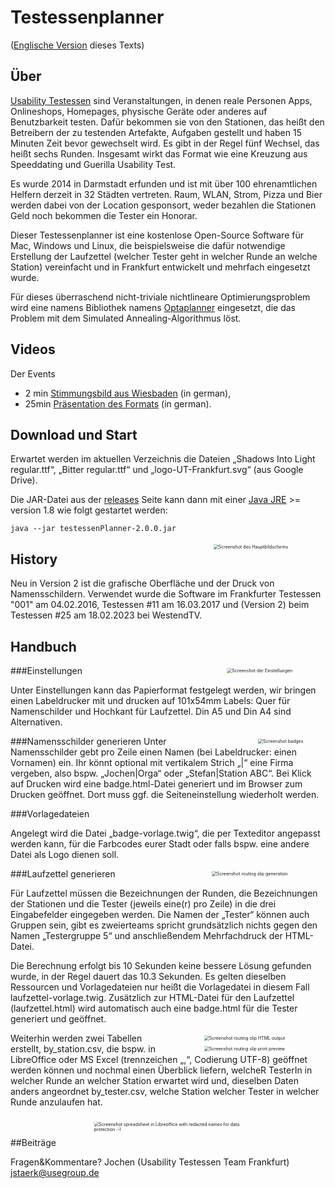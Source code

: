 # Testessenplanner
([Englische Version](README.de.md) dieses Texts)

## Über
[Usability Testessen](https://usability-testessen.de/) sind Veranstaltungen, 
in denen reale Personen Apps, Onlineshops, Homepages, physische Geräte oder anderes auf Benutzbarkeit testen. 
Dafür bekommen sie von den Stationen, das heißt den Betreibern der zu testenden Artefakte, 
Aufgaben gestellt und haben 15 Minuten Zeit bevor gewechselt wird. 
Es gibt in der Regel fünf Wechsel, das heißt sechs Runden. 
Insgesamt wirkt das Format wie eine Kreuzung aus Speeddating und Guerilla Usability Test. 

Es wurde 2014 in Darmstadt erfunden und ist mit über 100 ehrenamtlichen Helfern derzeit in 32 Städten vertreten. Raum, WLAN, Strom, Pizza und Bier werden dabei von der Location gesponsort, weder bezahlen die Stationen Geld noch bekommen die Tester ein Honorar.

Dieser Testessenplanner ist eine kostenlose Open-Source Software für Mac, Windows und Linux, die beispielsweise die dafür notwendige Erstellung der Laufzettel (welcher Tester geht in welcher Runde an welche Station) vereinfacht und in Frankfurt entwickelt und mehrfach eingesetzt wurde.

Für dieses überraschend nicht-triviale nichtlineare Optimierungsproblem wird eine namens Bibliothek namens [Optaplanner](https://www.optaplanner.org/) eingesetzt, die das Problem mit dem Simulated Annealing-Algorithmus löst.


## Videos
Der Events
* 2 min [Stimmungsbild aus Wiesbaden](https://www.youtube.com/watch?v=2hyHDteriqE) (in german),
* 25min [Präsentation des Formats](https://www.youtube.com/watch?v=vCFaVl73f4g)  (in german).

## Download und Start



Erwartet werden im aktuellen Verzeichnis die Dateien „Shadows Into Light regular.ttf“, „Bitter regular.ttf“ und „logo-UT-Frankfurt.svg“ (aus Google Drive).



Die JAR-Datei aus der [releases](https://github.com/jstaerk/testessenplanner/releases) Seite kann dann mit einer
[Java JRE](https://www.azul.com/products/core/) >= version 1.8 wie folgt gestartet werden:

```java --jar testessenPlanner-2.0.0.jar```

<img src="./doc/Screenshot_Main.png" alt="Screenshot des Hauptbildschirms" style="float: right; transform:scale(0.5); margin-left: 10px;" />

## History
Neu in Version 2 ist die grafische Oberfläche und der Druck von Namensschildern. Verwendet
wurde die Software im Frankfurter Testessen "001" am 04.02.2016, Testessen #11 am 16.03.2017  und (Version 2) beim Testessen #25 am 18.02.2023 bei WestendTV.

## Handbuch
###Einstellungen
<img src="./doc/Screenshot_Settings.png" alt="Screenshot der Einstellungen" style="float: right; transform:scale(0.5); margin-left: 10px;" />

Unter Einstellungen kann das Papierformat festgelegt werden, wir bringen einen Labeldrucker mit und drucken auf 101x54mm Labels: Quer für Namenschilder und Hochkant für Laufzettel. Din A5 und Din A4 sind Alternativen.



###Namensschilder generieren
<img src="./doc/Screenshot_Badges.png" alt="Screenshot badges" style="float: right; transform:scale(0.5); margin-left: 10px;" />
Unter Namensschilder gebt pro Zeile einen Namen (bei Labeldrucker: einen Vornamen) ein. Ihr könnt optional mit vertikalem Strich „|“ eine Firma vergeben, also bspw. „Jochen|Orga“ oder „Stefan|Station ABC“. 
Bei Klick auf Drucken wird eine badge.html-Datei generiert und im Browser zum Drucken geöffnet. Dort muss ggf. die Seiteneinstellung wiederholt werden.

###Vorlagedateien

Angelegt wird die Datei „badge-vorlage.twig“, die per Texteditor angepasst werden kann, für die Farbcodes eurer Stadt 
oder falls bspw. eine andere Datei als Logo dienen soll.


###Laufzettel generieren
<img src="./doc/Screenshot_Laufzettel.png" alt="Screenshot routing slip generation" style="float: right; transform:scale(0.5); margin-left: 10px;" />

Für Laufzettel müssen die Bezeichnungen der Runden, die Bezeichnungen der Stationen und die Tester  (jeweils eine(r) pro Zeile) in die drei Eingabefelder eingegeben werden. Die Namen der „Tester“ können auch Gruppen sein, gibt es zweierteams spricht grundsätzlich nichts gegen den Namen „Testergruppe 5“ und anschließendem Mehrfachdruck der HTML-Datei.

Die Berechnung erfolgt bis 10 Sekunden keine bessere Lösung gefunden wurde, in der Regel dauert das 10.3 Sekunden. Es gelten dieselben Ressourcen und Vorlagedateien nur heißt die Vorlagedatei in diesem Fall laufzettel-vorlage.twig. Zusätzlich zur HTML-Datei für den Laufzettel (laufzettel.html) wird automatisch auch eine badge.html für die Tester generiert und geöffnet.

<img src="./doc/Screenshot_Laufzettel_HTML.png" alt="Screenshot routing slip HTML output" style="float: right; transform:scale(0.5); margin-left: 10px;" />
<img src="./doc/Screenshot_Laufzettel_Printpreview.png" alt="Screenshot routing slip print preview" style="float: right; transform:scale(0.5); margin-left: 10px;" />



Weiterhin werden zwei Tabellen erstellt, by_station.csv, die bspw. in LibreOffice oder MS Excel (trennzeichen „,“, Codierung UTF-8) geöffnet werden können und nochmal einen Überblick liefern, welcheR TesterIn in welcher Runde an welcher Station erwartet wird und, dieselben Daten anders angeordnet by_tester.csv, welche Station welcher Tester in welcher Runde anzulaufen hat.

<img src="./doc/Screenshot_CSVs.png" alt="Screenshot spreadsheet in Libreoffice with redacted names for data protection :-)" style="float: right; transform:scale(0.5); margin-left: 10px;" />

##Beiträge

Fragen&Kommentare?
Jochen (Usability Testessen Team Frankfurt) jstaerk@usegroup.de


